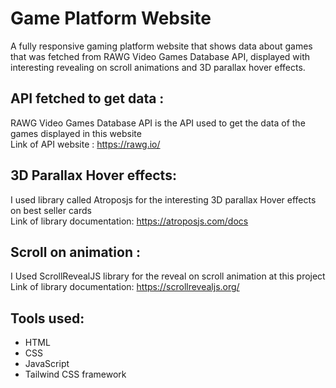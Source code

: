 # Game Platform Website
A fully responsive gaming platform website that shows data about games that was fetched from RAWG Video Games Database API, displayed with interesting revealing on scroll animations and 3D parallax hover effects.

## API fetched to get data :
RAWG Video Games Database API is the API used to get the data of the games displayed in this website <br>
Link of API website : https://rawg.io/

## 3D Parallax Hover effects:
I used library called Atroposjs for the interesting 3D parallax Hover effects on best seller cards <br>
Link of library documentation: https://atroposjs.com/docs

## Scroll on animation : 
 I Used ScrollRevealJS library for the reveal on scroll animation at this project <br>
 Link of library documentation: https://scrollrevealjs.org/
 
## Tools used:
* HTML
* CSS
* JavaScript
* Tailwind CSS framework




